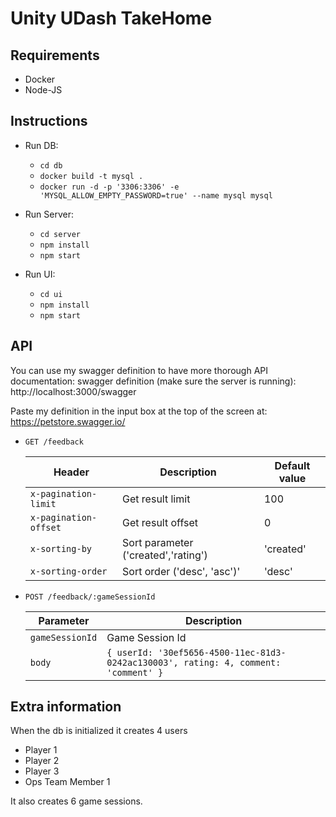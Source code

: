 # Unity UDash TakeHome

## Requirements
- Docker
- Node-JS

## Instructions
* Run DB:
  * `cd db`
  * `docker build -t mysql .`
  * `docker run -d -p '3306:3306' -e 'MYSQL_ALLOW_EMPTY_PASSWORD=true' --name mysql mysql`


* Run Server:
  * `cd server`
  * `npm install`
  * `npm start`


* Run UI:
  * `cd ui`
  * `npm install`
  * `npm start`
  

## API
  You can use my swagger definition to have more thorough API documentation:
  swagger definition (make sure the server is running): http://localhost:3000/swagger

  Paste my definition in the input box at the top of the screen at:
  https://petstore.swagger.io/

- `GET /feedback`

  | Header | Description | Default value |
  | ----------- | ----------- | ----------- |
  | `x-pagination-limit` | Get result limit | 100
  | `x-pagination-offset` | Get result offset | 0
  | `x-sorting-by` | Sort parameter ('created','rating') | 'created'
  | `x-sorting-order` | Sort order ('desc', 'asc')' | 'desc'

- `POST /feedback/:gameSessionId`

  | Parameter | Description |
  | ----------- | ----------- |
  | `gameSessionId` | Game Session Id |
  | `body` | ``{ userId: '30ef5656-4500-11ec-81d3-0242ac130003', rating: 4, comment: 'comment' }`` | 

## Extra information
 When the db is initialized it creates 4 users 
  - Player 1
  - Player 2
  - Player 3
  - Ops Team Member 1

It also creates 6 game sessions.


